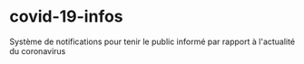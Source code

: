 # covid-19-infos
Système de notifications pour tenir le public informé par rapport à l'actualité du coronavirus
